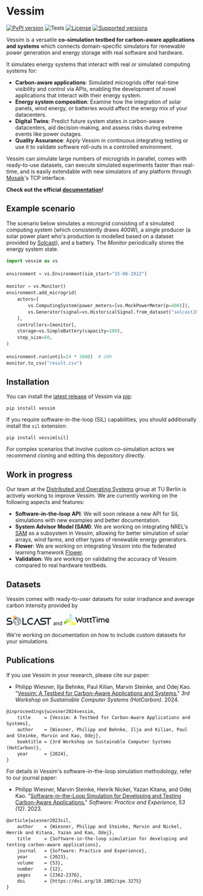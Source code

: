 # Vessim

[![PyPI version](https://img.shields.io/pypi/v/vessim.svg?color=52c72b)](https://pypi.org/project/vessim/)
![Tests](https://github.com/dos-group/vessim/actions/workflows/linting-and-testing.yml/badge.svg)
[![License](https://img.shields.io/pypi/l/vessim.svg)](https://pypi.org/project/vessim/)
[![Supported versions](https://img.shields.io/pypi/pyversions/vessim.svg)](https://pypi.org/project/vessim/)

Vessim is a versatile **co-simulation testbed for carbon-aware applications and systems** which connects domain-specific simulators for renewable power generation and energy storage with real software and hardware.

It simulates energy systems that interact with real or simulated computing systems for:

- **Carbon-aware applications**: Simulated microgrids offer real-time visibility and control via APIs, enabling the development of novel applications that interact with their energy system.
- **Energy system composition**: Examine how the integration of solar panels, wind energy, or batteries would affect the energy mix of your datacenters.
- **Digital Twins**: Predict future system states in carbon-aware datacenters, aid decision-making, and assess risks during extreme events like power outages.
- **Quality Assurance**: Apply Vessim in continuous integrating testing or use it to validate software roll-outs in a controlled environment.

Vessim can simulate large numbers of microgrids in parallel, comes with ready-to-use datasets, can execute simulated experiments faster than real-time, and is easily extendable with new simulators of any platform through [Mosaik](https://mosaik.offis.de)'s TCP interface.

**Check out the official [documentation](https://vessim.readthedocs.io/en/latest/)!**

## Example scenario

The scenario below simulates a microgrid consisting of a simulated computing system (which consistently draws 400W), a single producer (a solar power plant who's production is modelled based on a dataset provided by [Solcast](https://solcast.com/)), and a battery. The *Monitor* periodically stores the energy system state.

```python
import vessim as vs

environment = vs.Environment(sim_start="15-06-2022")

monitor = vs.Monitor()
environment.add_microgrid(
    actors=[
        vs.ComputingSystem(power_meters=[vs.MockPowerMeter(p=400)]),
        vs.Generator(signal=vs.HistoricalSignal.from_dataset("solcast2022_global"), column="Berlin"),
    ],
    controllers=[monitor],
    storage=vs.SimpleBattery(capacity=100),
    step_size=60,
)

environment.run(until=24 * 3600)  # 24h
monitor.to_csv("result.csv")
```


## Installation

You can install the [latest release](https://pypi.org/project/vessim/) of Vessim 
via [pip](https://pip.pypa.io/en/stable/quickstart/):

```
pip install vessim
```

If you require software-in-the-loop (SiL) capabilities, you should additionally install the `sil` extension:

```
pip install vessim[sil]
```

For complex scenarios that involve custom co-simulation actors we recommend cloning and editing this depository directly.


## Work in progress

Our team at the [Distributed and Operating Systems](https://distributedsystems.berlin/) group at TU Berlin is actively working to improve Vessim.
We are currently working on the following aspects and features:

- **Software-in-the-loop API**: We will soon release a new API for SiL simulations with new examples and better documentation.
- **System Advisor Model (SAM)**: We are working on integrating NREL's [SAM](https://sam.nrel.gov/) as a subsystem in Vessim, allowing for better simulation of solar arrays, wind farms, and other types of renewable energy generators.
- **Flower**: We are working on integrating Vessim into the federated learning framework [Flower](https://flower.ai).
- **Validation**: We are working on validating the accuracy of Vessim compared to real hardware testbeds.


## Datasets

Vessim comes with ready-to-user datasets for solar irradiance and average carbon intensity provided by

<p float="left">
  <img src="docs/_static/solcast_logo.png" width="120" />
  <span> and </span>
  <img src="docs/_static/watttime_logo.png" width="120" />
</p>

We're working on documentation on how to include custom datasets for your simulations.


## Publications

If you use Vessim in your research, please cite our paper:

- Philipp Wiesner, Ilja Behnke, Paul Kilian, Marvin Steinke, and Odej Kao. "[Vessim: A Testbed for Carbon-Aware Applications and Systems.](https://arxiv.org/pdf/2306.09774.pdf)" _3rd Workshop on Sustainable Computer Systems (HotCarbon)_. 2024.

```
@inproceedings{wiesner2024vessim,
    title     = {Vessim: A Testbed for Carbon-Aware Applications and Systems},
    author    = {Wiesner, Philipp and Behnke, Ilja and Kilian, Paul and Steinke, Marvin and Kao, Odej},
    booktitle = {3rd Workshop on Sustainable Computer Systems (HotCarbon)},
    year      = {2024},
}
```

For details in Vessim's software-in-the-loop simulation methodology, refer to our journal paper:

- Philipp Wiesner, Marvin Steinke, Henrik Nickel, Yazan Kitana, and Odej Kao. "[Software-in-the-Loop Simulation for Developing and Testing Carbon-Aware Applications.](https://doi.org/10.1002/spe.3275)" _Software: Practice and Experience, 53 (12)_. 2023.

```
@article{wiesner2023sil,
    author    = {Wiesner, Philipp and Steinke, Marvin and Nickel, Henrik and Kitana, Yazan and Kao, Odej},
    title     = {Software-in-the-loop simulation for developing and testing carbon-aware applications},
    journal   = {Software: Practice and Experience},
    year      = {2023},
    volume    = {53},
    number    = {12},
    pages     = {2362-2376},
    doi       = {https://doi.org/10.1002/spe.3275}
}
```

